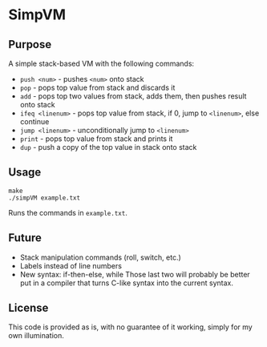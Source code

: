 # SimpVM
## Purpose
A simple stack-based VM with the following commands:
* `push <num>` - pushes `<num>` onto stack
* `pop` - pops top value from stack and discards it
* `add` - pops top two values from stack, adds them, then pushes result onto stack
* `ifeq <linenum>` - pops top value from stack, if 0, jump to `<linenum>`, else continue
* `jump <linenum>` - unconditionally jump to `<linenum>`
* `print` - pops top value from stack and prints it
* `dup` - push a copy of the top value in stack onto stack

## Usage
	make
	./simpVM example.txt
Runs the commands in `example.txt`.

## Future
* Stack manipulation commands (roll, switch, etc.)
* Labels instead of line numbers
* New syntax: if-then-else, while
Those last two will probably be better put in a compiler that turns C-like syntax into the current syntax.

## License
This code is provided as is, with no guarantee of it working, simply for my own illumination.
